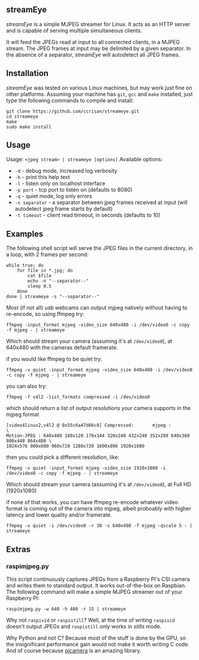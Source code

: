 ## streamEye

*streamEye* is a simple MJPEG streamer for Linux. It acts as an HTTP server and is capable of serving multiple simultaneous clients.

It will feed the JPEGs read at input to all connected clients, in a MJPEG stream. The JPEG frames at input may be delimited by a given separator.
In the absence of a separator, *streamEye* will autodetect all JPEG frames.

## Installation

*streamEye* was tested on various Linux machines, but may work just fine on other platforms.
Assuming your machine has `git`, `gcc` and `make` installed, just type the following commands to compile and install:

    git clone https://github.com/ccrisan/streameye.git
    cd streameye
    make
    sudo make install

## Usage

Usage: `<jpeg stream> | streameye [options]`
Available options:

* `-d` - debug mode, increased log verbosity
* `-h` - print this help text
* `-l` - listen only on localhost interface
* `-p port` - tcp port to listen on (defaults to 8080)
* `-q` - quiet mode, log only errors
* `-s separator` - a separator between jpeg frames received at input (will autodetect jpeg frame starts by default)
* `-t timeout` - client read timeout, in seconds (defaults to 10)

## Examples

The following shell script will serve the JPEG files in the current directory, in a loop, with 2 frames per second:

    while true; do
        for file in *.jpg; do
            cat $file
            echo -n "--separator--"
            sleep 0.5
        done
    done | streameye -s "--separator--"


Most (if not all) usb webcams can output mjpeg natively without having to re-encode, so using ffmpeg try:


    ffmpeg -input_format mjpeg -video_size 640x480 -i /dev/video0 -c copy -f mjpeg - | streameye  


Which should stream your camera (assuming it's at `/dev/video0`), at 640x480 with the cameras default framerate.


if you would like ffmpeg to be quiet try:


    ffmpeg -v quiet -input_format mjpeg -video_size 640x480 -i /dev/video0 -c copy -f mjpeg - | streameye  


you can also try:


    ffmpeg -f v4l2 -list_formats compressed -i /dev/video0


which should return a list of output resolutions your camera supports in the mjpeg format


    [video4linux2,v4l2 @ 0x55c6a47d66c0] Compressed:       mjpeg :         \
    Motion-JPEG : 640x480 160x120 176x144 320x240 432x240 352x288 640x360 800x448 864x480 \
    1024x576 800x600 960x720 1280x720 1600x896 1920x1080 


then you could pick a different resolution, like:


    ffmpeg -v quiet -input_format mjpeg -video_size 1920x1080 -i /dev/video0 -c copy -f mjpeg - | streameye


Which should stream your camera (assuming it's at `/dev/video0`), at Full HD (1920x1080) 


if none of that works, you can have ffmpeg re-encode whatever video format is coming out of the camera into mjpeg,
albeit proboably with higher latency and lower quality and/or framerate.


    ffmpeg -v quiet -i /dev/video0 -r 30 -s 640x480 -f mjpeg -qscale 5 - | streameye


## Extras

### raspimjpeg.py

This script continuously captures JPEGs from a Raspberry PI's CSI camera and writes them to standard output. It works out-of-the-box on Raspbian. The following command will make a simple MJPEG streamer out of your Raspberry PI:

    raspimjpeg.py -w 640 -h 480 -r 15 | streameye

Why not `raspivid` or `raspistill`? Well, at the time of writing `raspivid` doesn't output JPEGs and `raspistill` only works in *stills* mode.

Why Python and not C? Because most of the stuff is done by the GPU, so the insignificant performance gain would not make it worth writing C code. And of course because [picamera](https://picamera.readthedocs.org/) is an amazing library.
